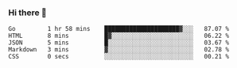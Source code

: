 ### Hi there 👋

<!--
**KLXLjun/KLXLjun** is a ✨ _special_ ✨ repository because its `README.md` (this file) appears on your GitHub profile.

Here are some ideas to get you started:

- 🔭 I’m currently working on ...
- 🌱 I’m currently learning ...
- 👯 I’m looking to collaborate on ...
- 🤔 I’m looking for help with ...
- 💬 Ask me about ...
- 📫 How to reach me: ...
- 😄 Pronouns: ...
- ⚡ Fun fact: ...
-->

<!--START_SECTION:waka-->
```text
Go         1 hr 58 mins    █████████████████████▓░░░   87.07 % 
HTML       8 mins          █▓░░░░░░░░░░░░░░░░░░░░░░░   06.22 % 
JSON       5 mins          █░░░░░░░░░░░░░░░░░░░░░░░░   03.67 % 
Markdown   3 mins          ▓░░░░░░░░░░░░░░░░░░░░░░░░   02.78 % 
CSS        0 secs          ░░░░░░░░░░░░░░░░░░░░░░░░░   00.21 % 
```
<!--END_SECTION:waka-->

